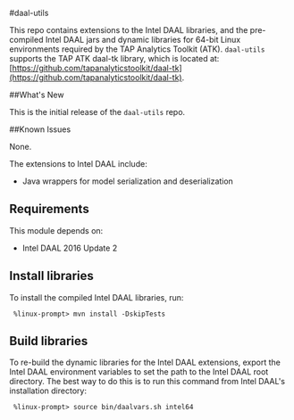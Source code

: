 #daal-utils

This repo contains extensions to the Intel DAAL libraries, and the pre-compiled Intel DAAL jars and dynamic libraries for 64-bit Linux environments required by the TAP Analytics Toolkit (ATK). `daal-utils` supports the TAP ATK daal-tk library, which is located at: [https://github.com/tapanalyticstoolkit/daal-tk](https://github.com/tapanalyticstoolkit/daal-tk).

##What's New

This is the initial release of the `daal-utils` repo.

##Known Issues

None.

The extensions to Intel DAAL include:
* Java wrappers for model serialization and deserialization

## Requirements
This module depends on:
* Intel DAAL 2016 Update 2

## Install libraries
To install the compiled Intel DAAL libraries, run:

```
 %linux-prompt> mvn install -DskipTests
```

## Build libraries
To re-build the dynamic libraries for the Intel DAAL extensions, export the Intel DAAL environment variables to set the path to the Intel DAAL root directory. The best way to do this is to run this command from Intel DAAL's installation directory:

```
 %linux-prompt> source bin/daalvars.sh intel64
```
